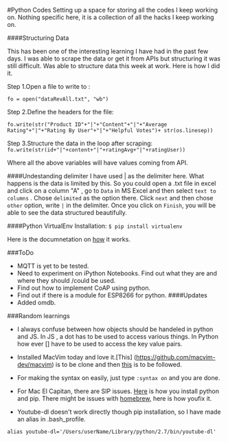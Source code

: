 #Python Codes
Setting up a space for storing all the codes I keep working on. Nothing specific here, it is a collection of all the hacks I keep working on.



####Structuring Data 

This has been one of the interesting learning I have had in the past few days. I was able to scrape the data or get it from APIs but structuring it was still difficult. Was able to structure data this week at work. Here is how I did it.

Step 1.Open a file to write to :

`fo = open("dataRevAll.txt", "wb")`

Step 2.Define the headers for the file:

`fo.write(str("Product ID"+"|"+"Content"+"|"+"Average Rating"+"|"+"Rating By User"+"|"+"Helpful Votes")+ str(os.linesep))`

Step 3.Structure the data in the loop after scraping:
`fo.write(str(id+"|"+content+"|"+ratingAvg+"|"+ratingUser))`

Where all the above variables will have values coming from API. 

####Undestanding delimiter
I have used | as the delimiter here. What happens is the data is limited by this. So you could open a .txt file in excel and click on a column "A" , go to `Data` in MS Excel and then select `text to columns` . Chose `delimited` as the option there. Click `next` and then chose `other` option, write `|` in the delimiter.
Once you click on `Finish`, you will be able to see the data structured beautifully.

####Python VirtualEnv
Installation: `$ pip install virtualenv`

Here is the documnetation on [how](http://docs.python-guide.org/en/latest/dev/virtualenvs/) it works.


###ToDo
* MQTT is yet to be tested.
* Need to experiment on iPython Notebooks. Find out what they are and where they should /could be used.
* Find out how to implement CoAP using python.
* Find out if there is a module for ESP8266 for python.
####Updates
* Added omdb.

###Random learnings

* I always confuse between how objects should be handeled in python and JS. In JS , a dot has to be used to access various things. In Python how ever [] have to be used to access the key value pairs.

* Installed MacVim today and love it.[This] (https://github.com/macvim-dev/macvim) is to be clone and then [this](https://github.com/macvim-dev/macvim/blob/master/README_mac.txt) is to be followed.

* For making the syntax on easily, just type `:syntax on` and you are done.

* For Mac El Capitan, there are SIP issues. [Here](http://docs.python-guide.org/en/latest/starting/install/osx/) is how you install python and pip. There might be issues with [homebrew](https://github.com/Homebrew/homebrew/blob/master/share/doc/homebrew/El_Capitan_and_Homebrew.md), here is how youfix it. 

* Youtube-dl doesn't work directly though pip installation, so I have made an alias in .bash_profile. 

`alias youtube-dl='/Users/userName/Library/python/2.7/bin/youtube-dl'`


